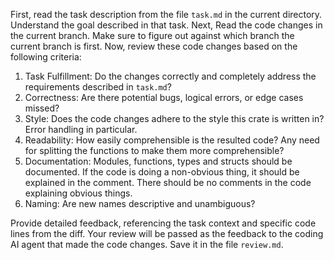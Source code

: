 First, read the task description from the file `task.md` in the current
directory. Understand the goal described in that task.
Next, Read the code changes in the current branch. Make sure to figure out
against which branch the current branch is first.
Now, review these code changes based on the following criteria:
1. Task Fulfillment: Do the changes correctly and completely address the
   requirements described in `task.md`?
2. Correctness: Are there potential bugs, logical errors, or edge cases missed?
3. Style: Does the code changes adhere to the style this crate is written in? Error
   handling in particular.
4. Readability: How easily comprehensible is the resulted code? Any need for splitting
   the functions to make them more comprehensible? 
5. Documentation: Modules, functions, types and structs should be documented.
   If the code is doing a non-obvious thing, it should be explained in the
comment. There should be no comments in the code explaining obvious things.
6. Naming: Are new names descriptive and unambiguous? 

Provide detailed feedback, referencing the task context and specific code lines
from the diff. Your review will be passed as the feedback to the coding AI
agent that made the code changes. Save it in the file `review.md`.
